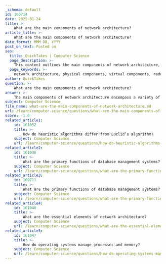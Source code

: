 ```yaml
---
_schema: default
id: 160714
date: 2025-01-24
title: >-
    What are the main components of network architecture?
article_title: >-
    What are the main components of network architecture?
date_format: MMM DD, YYYY
post_on_text: Posted on
seo:
  title: QuickTakes | Computer Science
  page_description: >-
    This content outlines the main components of network architecture, including physical and virtual elements, redundancy, fault tolerance, scalability, quality of service, security measures, protocols, and management tools essential for efficient network operations.
  page_keywords: >-
    network architecture, physical components, virtual components, redundancy, fault tolerance, scalability, quality of service, security, protocols, network management
author: QuickTakes
question: >-
    What are the main components of network architecture?
answer: >-
    The main components of network architecture encompass a variety of elements that work together to create a reliable and efficient network. Here are the key components:\n\n1. **Physical Components**: These are the tangible hardware elements that form the backbone of the network. They include:\n   - **Routers**: Devices that forward data packets between computer networks, directing traffic efficiently.\n   - **Switches**: Network devices that connect devices within a local area network (LAN) and manage data traffic.\n   - **Cabling Systems**: The physical cables (e.g., Ethernet cables, fiber optics) that connect devices and facilitate data transmission.\n\n2. **Virtual Components**: These include software-defined networking (SDN) and other virtual elements that manage network resources. They provide flexibility and control over the network infrastructure, allowing for dynamic adjustments to network configurations and performance optimization.\n\n3. **Redundancy**: This involves duplicating critical components within the network to ensure that if one component fails, another can take its place. Redundancy is essential for maintaining network availability and minimizing downtime.\n\n4. **Fault Tolerance**: A fault-tolerant network is designed to limit the impact of failures. This means that the network can continue to operate even when certain components fail, ensuring that services remain available to users.\n\n5. **Scalability**: The architecture should be able to grow and adapt to increasing demands. This includes the ability to add new devices and services without significant reconfiguration or downtime.\n\n6. **Quality of Service (QoS)**: Implementing QoS mechanisms ensures that critical applications receive the necessary bandwidth and low latency, which is essential for maintaining performance standards.\n\n7. **Security**: A reliable network architecture must incorporate robust security measures to protect against unauthorized access and cyber threats. This includes firewalls, intrusion detection systems, and encryption protocols.\n\n8. **Protocols and Communication Technologies**: These are the rules and standards that govern how data is transmitted across the network. They ensure interoperability between different devices and systems.\n\n9. **Network Management Tools**: These tools help monitor, manage, and optimize network performance, ensuring that the network operates efficiently and effectively.\n\nIn summary, a well-structured network architecture integrates these components to support an organization's operations, ensuring efficient communication, scalability, security, and business continuity.
subject: Computer Science
file_name: what-are-the-main-components-of-network-architecture.md
url: /learn/computer-science/questions/what-are-the-main-components-of-network-architecture
score: -1.0
related_article1:
    id: 161052
    title: >-
        How do heuristic algorithms differ from Euclid’s algorithm?
    subject: Computer Science
    url: /learn/computer-science/questions/how-do-heuristic-algorithms-differ-from-euclids-algorithm
related_article2:
    id: 161038
    title: >-
        What are the primary functions of database management systems?
    subject: Computer Science
    url: /learn/computer-science/questions/what-are-the-primary-functions-of-database-management-systems
related_article3:
    id: 160711
    title: >-
        What are the primary functions of database management systems?
    subject: Computer Science
    url: /learn/computer-science/questions/what-are-the-primary-functions-of-database-management-systems
related_article4:
    id: 161040
    title: >-
        What are the essential elements of network architecture?
    subject: Computer Science
    url: /learn/computer-science/questions/what-are-the-essential-elements-of-network-architecture
related_article5:
    id: 161047
    title: >-
        How do operating systems manage processes and memory?
    subject: Computer Science
    url: /learn/computer-science/questions/how-do-operating-systems-manage-processes-and-memory
---
```


&nbsp;